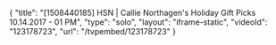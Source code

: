 {
    "title": "[1508440185] HSN | Callie Northagen's Holiday Gift Picks 10.14.2017 - 01 PM",
    "type": "solo",
    "layout": "iframe-static",
    "videoId": "123178723",
    "url": "\/tvpembed\/123178723"
}